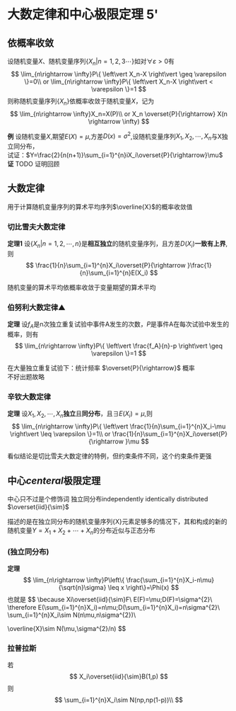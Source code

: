 # 大数定律和中心极限定理 5'
## 依概率收敛
设随机变量$X$、随机变量序列$\{ X_n|n=1,2,3\cdots \}$如对$\forall \varepsilon >0$有
$$
\lim_{n\rightarrow \infty}P\{ \left\vert X_n-X \right\vert \geq \varepsilon  \}=0\\
or \lim_{n\rightarrow \infty}P\{ \left\vert X_n-X \right\vert < \varepsilon  \}=1
$$
则称随机变量序列$\{ X_n \}$依概率收敛于随机变量$X$，记为
$$
\lim_{n\rightarrow \infty}X_n=X(P)\\
or X_n \overset{P}{\rightarrow} X(n \rightarrow \infty)
$$

**例** 设随机变量$X$,期望$E(X)=\mu$,方差$D(x)=\sigma^{2}$,设随机变量序列$X_1,X_2,\cdots,X_n$与X独立同分布，  
试证：$Y=\frac{2}{n(n+1)}\sum_{i=1}^{n}iX_i\overset{P}{\rightarrow}\mu$  
**证** 
TODO 证明回顾  
## 大数定律
用于计算随机变量序列的算术平均序列$\overline{X}$的概率收敛值
### 切比雪夫大数定律
**定理1** 设$\{ X_n|n=1,2,\cdots,n \}$是**相互独立**的随机变量序列，且方差$D(X_i)$**一致有上界**,则
$$
\frac{1}{n}\sum_{i=1}^{n}X_i\overset{P}{\rightarrow }\frac{1}{n}\sum_{i=1}^{n}E(X_i)
$$

随机变量的算术平均依概率收敛于变量期望的算术平均
### 伯努利大数定律▲
**定理** 设$f_A$是n次独立重复试验中事件A发生的次数，$P$是事件A在每次试验中发生的概率，则有
$$
\lim_{n\rightarrow \infty}P\{ \left\vert \frac{f_A}{n}-p \right\vert \geq \varepsilon \}=1
$$

在大量独立重复试验下：统计频率 $\overset{P}{\rightarrow}$ 概率  
不好出题故略
### 辛钦大数定律
**定理** 设$X_1,X_2,\cdots,X_n$**独立**且**同分布**，且$\exists E(X_i)=\mu$,则
$$
\lim_{n\rightarrow \infty}P\{ \left\vert \frac{1}{n}\sum_{i=1}^{n}X_i-\mu \right\vert \leq \varepsilon  \}=1\\
or \frac{1}{n}\sum_{i=1}^{n}X_i\overset{P}{\rightarrow }\mu
$$

看似结论是切比雪夫大数定律的特例，但约束条件不同，这个约束条件更强
## 中心*centeral*极限定理
中心只不过是个修饰词
独立同分布independently identically distributed
$\overset{iid}{\sim}$

描述的是在独立同分布的随机变量序列{X}元素足够多的情况下，其和构成的新的随机变量$Y=X_1+X_2+\cdots+X_n$的分布近似与正态分布
### (独立同分布)
**定理** 
$$
\lim_{n\rightarrow \infty}P\left\{ \frac{\sum_{i=1}^{n}X_i-n\mu}{\sqrt{n}\sigma} \leq x \right\}=\Phi(x)
$$
也就是
$$
\because Xi\overset{iid}{\sim}F\\
E(F)=\mu;D(F)=\sigma^{2}\\
\therefore E(\sum_{i=1}^{n}X_i)=n\mu;D(\sum_{i=1}^{n}X_i)=n\sigma^{2}\\
\sum_{i=1}^{n}X_i\sim N(n\mu,n\sigma^{2})\\

\overline{X}\sim N(\mu,\sigma^{2}/n)
$$
### 拉普拉斯
若
$$
X_i\overset{iid}{\sim}B(1,p)
$$
则
$$
\sum_{i=1}^{n}X_i\sim N(np,np(1-p))\\
$$